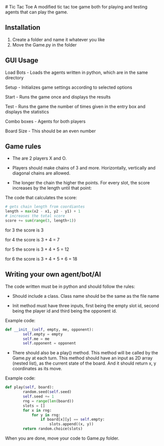 <snippet>
  <content>
# Tic Tac Toe
A modified tic tac toe game both for playing and testing agents that can play the game.

## Installation
1. Create a folder and name it whatever you like
2. Move the Game.py in the folder

## GUI Usage
Load Bots - Loads the agents written in python, which are in the same directory

Setup - Initializes game settings according to selected options

Start - Runs the game once and displays the results

Test - Runs the game the number of times given in the entry box and displays the statistics

Combo boxes - Agents for both players

Board Size - This should be an even number

## Game rules

- The are 2 players X and O.

- Players should make chains of 3 and more. Horizontally, vertically and diagonal chains are allowed.

- The longer the chain the higher the points. For every slot, the score increases by the length until that point:

The code that calculates the score:

```python
# gets chain length from coordiantes 
length = max(x2 - x1, y2 - y1) + 1
# increases the total score  
score += sum(range(3, length+1))
```
for 3 the score is 3

for 4 the score is 3 + 4 = 7

for 5 the score is 3 + 4 + 5 = 12

for 6 the score is 3 + 4 + 5 + 6 = 18

## Writing your own agent/bot/AI
The code written must be in python and should follow the rules:

- Should include a class. Class name should be the same as the file name

- Init method must have three inputs, first being the empty slot id, second being the player id and third being the opponent id.

Example code:
```python
def __init__(self, empty, me, opponent):
        self.empty = empty
        self.me = me
        self.opponent = opponent
```

- There should also be a play() method. This method will be called by the Game.py at each turn.
This method should have an input as 2D array (nested list), as the current state of the board.
And it should return x, y coordinates as its move.

Example code:
```python
def play(self, board):
        random.seed(self.seed)
        self.seed += 1
        rng = range(len(board))
        slots = []
        for x in rng:
            for y in rng:
                if board[x][y] == self.empty:
                    slots.append((x, y))
        return random.choice(slots)
```
When you are done, move your code to Game.py folder. 
</content>
</snippet>
